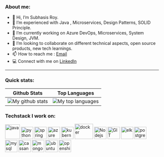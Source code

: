 ### About me:
- 👋 Hi, I’m Subhasis Roy.
- 👀 I’m experienced with Java , Microservices, Design Patterns, SOLID Principle.
- 🌱 I’m currently working on Azure DevOps, Microservices, System Design, JVM.
- 💞️ I’m looking to collaborate on different technical aspects, open source products, new tech learnings.
- 📫 How to reach me : [Email](subhasis.it@gmail.com)
- 💻 Connect with me on [LinkedIn](https://www.linkedin.com/in/subhasis-roy/)

---

### Quick stats:
| Github Stats | Top Languages |
| --- | --- |
| ![My github stats](https://github-readme-stats.vercel.app/api?username=subhroy&show_icons=true&theme=gotham) | ![My top languages](https://github-readme-stats.vercel.app/api/top-langs/?username=subhroy&show_icons=true&theme=gotham) |

<!---
subhroy/subhroy is a ✨ special ✨ repository because its `README.md` (this file) appears on your GitHub profile.
You can click the Preview link to take a look at your changes.
--->

### Techstack I work on:

<p align="left">
      <img src="https://www.vectorlogo.zone/logos/java/java-icon.svg" alt="java" width="48" height="48"/> 
      <img src="https://www.vectorlogo.zone/logos/python/python-icon.svg" alt="python" width="40" height="40"/>
      <img src="https://www.vectorlogo.zone/logos/springio/springio-icon.svg" alt="spring" width="40" height="40"/>
      <img src="https://www.vectorlogo.zone/logos/microsoft_azure/microsoft_azure-icon.svg" alt="azure" width="40" height="40"/>            
      <img src="https://www.vectorlogo.zone/logos/kubernetes/kubernetes-icon.svg" alt="kubernetes" width="40" height="40"/>
      <img src="https://www.vectorlogo.zone/logos/docker/docker-icon.svg" alt="docker" width="60" height="50"/>
      <img src="https://www.vectorlogo.zone/logos/nodejs/nodejs-icon.svg" alt="Nodejs" width="40" height="40"/>
      <img src="https://www.vectorlogo.zone/logos/git-scm/git-scm-icon.svg" alt="GIT" width="40" height="40"/>      
      <img src="https://www.vectorlogo.zone/logos/elastic/elastic-icon.svg" alt="elk" width="40" height="40"/>
      <img src="https://www.vectorlogo.zone/logos/postgresql/postgresql-icon.svg" alt="postgres" width="40" height="40"/>
      <img src="https://www.vectorlogo.zone/logos/mysql/mysql-icon.svg" alt="mysql" width="40" height="40"/>
      <img src="https://www.vectorlogo.zone/logos/apache_cassandra/apache_cassandra-icon.svg" alt="cassandra" width="40" height="40"/>
      <img src="https://www.vectorlogo.zone/logos/mongodb/mongodb-icon.svg" alt="mongodb" width="40" height="40"/>
      <img src="https://www.vectorlogo.zone/logos/ubuntu/ubuntu-icon.svg" alt="ubuntu" width="40" height="40"/>
      <img src="https://www.vectorlogo.zone/logos/openshift/openshift-icon.svg" alt="openshift" width="40" height="40"/>      
</p>




